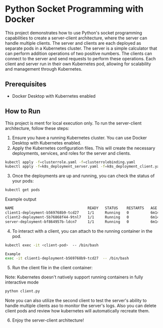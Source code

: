 # Python Socket Programming with Docker

This project demonstrates how to use Python's socket programming capabilities to create a server-client architecture, where the server can handle multiple clients. The server and clients are each deployed as separate pods in a Kubernetes cluster. 
The server is a simple calculator that can perform addition operations of two positive numbers. The clients can connect to the server and send requests to perform these operations. Each client and server run in their own Kubernetes pod, allowing for scalability and management through Kubernetes.

## Prerequisites
- Docker Desktop with Kubernetes enabled

## How to Run
This project is ment for local execution only. To run the server-client architecture, follow these steps:

1. Ensure you have a running Kubernetes cluster. You can use Docker Desktop with Kubernetes enabled.
2. Apply the Kubernetes configuration files. This will create the necessary deployments, services, and roles for the server and clients.

```bash
kubectl apply -f=clusterrole.yaml -f=clusterrolebinding.yaml
kubectl apply -f=k8s_deployment_server.yaml -f=k8s_deployment_client.yaml
```

3. Once the deployments are up and running, you can check the status of your pods:
```bash
kubectl get pods
```
Example output
```bash
NAME                                  READY   STATUS    RESTARTS   AGE
client1-deployment-b569768b9-tcd27    1/1     Running   0          6m14s
client2-deployment-5b76868f44-9tnl7   1/1     Running   0          6m14s
server-deployment-bf864957b-ldcn7     1/1     Running   0          6m14s
```
4. To interact with a client, you can attach to the running container in the pod.
```bash
kubectl exec -it <client-pod>  -- /bin/bash

Example
exec -it client1-deployment-b569768b9-tcd27  -- /bin/bash
```

5. Run the client file in the client container:

Note: Kubernetes doesn't natively support running containers in fully interactive mode
```bash
python client.py 
```

Note you can also utilize the second client to test the server's ability to handle multiple clients aso to monitor the server's logs.
Also you can delete client pods and review how kubernetes will automatically recreate them.

6. Enjoy the server-client architecture!